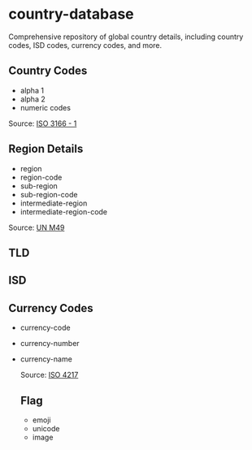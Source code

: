 # country-database
Comprehensive repository of global country details, including country codes, ISD codes, currency codes, and more. 

## Country Codes
- alpha 1
- alpha 2
- numeric codes
  
Source: [ISO 3166 - 1](https://en.wikipedia.org/wiki/ISO_3166-1)

## Region Details
- region
- region-code
- sub-region
- sub-region-code
- intermediate-region
- intermediate-region-code

Source: [UN M49](https://unstats.un.org/unsd/methodology/m49/overview/)

## TLD

## ISD

## Currency Codes
- currency-code
- currency-number
- currency-name

  Source: [ISO 4217](https://en.wikipedia.org/wiki/ISO_4217)

  ## Flag
  - emoji
  - unicode
  - image
